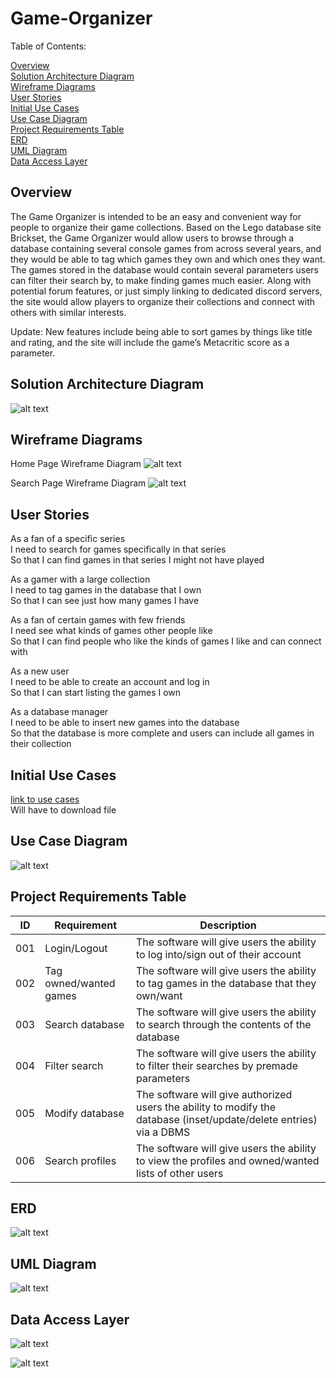 # Game-Organizer

Table of Contents:

[Overview](https://github.com/Metroidman97/Game-Organizer/blob/main/README.md#overview)  
[Solution Architecture Diagram](https://github.com/Metroidman97/Game-Organizer/blob/main/README.md#solution-architecture-diagram)  
[Wireframe Diagrams](https://github.com/Metroidman97/Game-Organizer/blob/main/README.md#wireframe-diagrams)  
[User Stories](https://github.com/Metroidman97/Game-Organizer/blob/main/README.md#user-stories)  
[Initial Use Cases](https://github.com/Metroidman97/Game-Organizer/blob/main/README.md#initial-use-cases)  
[Use Case Diagram](https://github.com/Metroidman97/Game-Organizer/blob/main/README.md#use-case-diagram)  
[Project Requirements Table](https://github.com/Metroidman97/Game-Organizer/blob/main/README.md#project-requirements-table)  
[ERD](https://github.com/Metroidman97/Game-Organizer/blob/main/README.md#erd)  
[UML Diagram](https://github.com/Metroidman97/Game-Organizer/blob/main/README.md#uml-diagram)  
[Data Access Layer](https://github.com/Metroidman97/Game-Organizer/blob/main/README.md#data-access-layer)

## Overview

The Game Organizer is intended to be an easy and convenient way for people to organize their game
collections. Based on the Lego database site Brickset, the Game Organizer would allow users to browse
through a database containing several console games from across several years, and they would be able
to tag which games they own and which ones they want. The games stored in the database would
contain several parameters users can filter their search by, to make finding games much easier. Along
with potential forum features, or just simply linking to dedicated discord servers, the site would allow
players to organize their collections and connect with others with similar interests.

Update: New features include being able to sort games by things like title and rating, and the site will include the game’s Metacritic score as a parameter.

## Solution Architecture Diagram

![alt text](images./Solution%20architecture%20diagram.png "Solution Architecture Diagram")

## Wireframe Diagrams

Home Page Wireframe Diagram
![alt text](images./Game%20Organizer%20Wireframe%20Homepage.png "Home Page Wireframe")

Search Page Wireframe Diagram
![alt text](images./Game%20Organizer%20Wireframe%20Search%20Page.png "Search Page Wireframe")

## User Stories

As a fan of a specific series  
I need to search for games specifically in that series  
So that I can find games in that series I might not have played  

As a gamer with a large collection  
I need to tag games in the database that I own  
So that I can see just how many games I have  

As a fan of certain games with few friends  
I need see what kinds of games other people like  
So that I can find people who like the kinds of games I like and can connect with  

As a new user  
I need to be able to create an account and log in  
So that I can start listing the games I own  

As a database manager  
I need to be able to insert new games into the database  
So that the database is more complete and users can include all games in their collection  

## Initial Use Cases

[link to use cases](documents/Use%20Cases.docx)  
Will have to download file

## Use Case Diagram

![alt text](images./Use%20Case%20Diagram.png "Use case diagram")

## Project Requirements Table

|ID|Requirement|Description|
|---|---|---|
|001|Login/Logout|The software will give users the ability to log into/sign out of their account|
|002|Tag owned/wanted games|The software will give users the ability to tag games in the database that they own/want|
|003|Search database|The software will give users the ability to search through the contents of the database|
|004|Filter search|The software will give users the ability to filter their searches by premade parameters|
|005|Modify database|The software will give authorized users the ability to modify the database (inset/update/delete entries) via a DBMS|
|006|Search profiles|The software will give users the ability to view the profiles and owned/wanted lists of other users|

## ERD

![alt text](images./Chen%20ERD.png "Entity relation diagram")

## UML Diagram

![alt text](images./UML%20Class%20diagram.png "UML Class Diagram")

## Data Access Layer

![alt text](images./Class%20code.png "Class model code")

![alt text](images./class%20code%20http%20response.png "http response")
